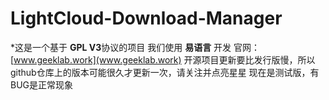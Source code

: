 # LightCloud-Download-Manager
*这是一个基于 **GPL V3**协议的项目
我们使用 **易语言** 开发
官网：[www.geeklab.work](www.geeklab.work)
开源项目更新要比发行版慢，所以github仓库上的版本可能很久才更新一次，请关注并点亮星星
现在是测试版，有BUG是正常现象

